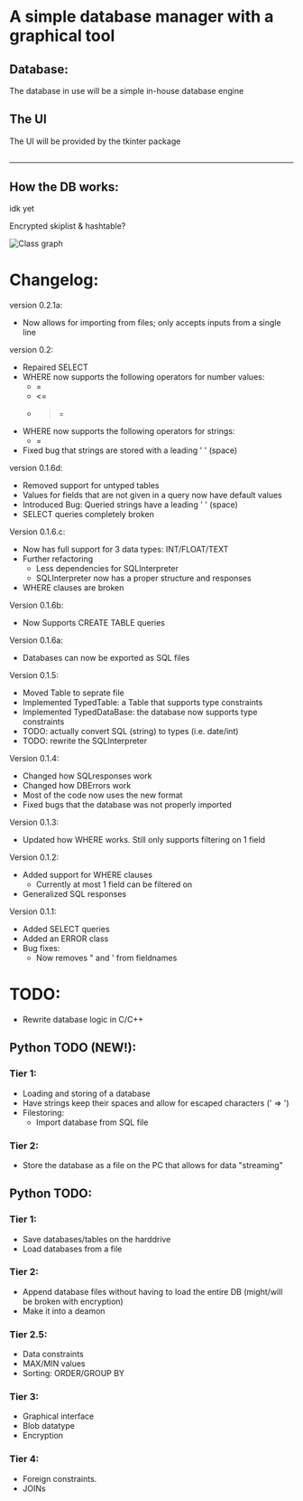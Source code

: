 # A simple database manager with a graphical tool

## Database:
The database in use will be a simple in-house database engine

## The UI
The UI will be provided by the tkinter package

##

----
## How the DB works:
idk yet

Encrypted skiplist & hashtable?

![Class graph]()


# Changelog:
version 0.2.1a:
* Now allows for importing from files; only accepts inputs from a single line

version 0.2:
* Repaired SELECT
* WHERE now supports the following operators for number values:
  - =
  - <=
  - >=
* WHERE now supports the following operators for strings:
  - =
* Fixed bug that strings are stored with a leading ' ' (space)

version 0.1.6d:
* Removed support for untyped tables
* Values for fields that are not given in a query now have default values
* Introduced Bug: Queried strings have a leading ' ' (space)
* SELECT queries completely broken

Version 0.1.6.c:
* Now has full support for 3 data types: INT/FLOAT/TEXT
* Further refactoring
  - Less dependencies for SQLInterpreter
  - SQLInterpreter now has a proper structure and responses
* WHERE clauses are broken

Version 0.1.6b:
* Now Supports CREATE TABLE queries

Version 0.1.6a:
* Databases can now be exported as SQL files

Version 0.1.5:
* Moved Table to seprate file
* Implemented TypedTable: a Table that supports type constraints
* Implemented TypedDataBase: the database now supports type constraints
* TODO: actually convert SQL (string) to types (i.e. date/int)
* TODO: rewrite the SQLInterpreter

Version 0.1.4:
* Changed how SQLresponses work
* Changed how DBErrors work
* Most of the code now uses the new format
* Fixed bugs that the database was not properly imported

Version 0.1.3:
* Updated how WHERE works. Still only supports filtering on 1 field

Version 0.1.2:
* Added support for WHERE clauses
  - Currently at most 1 field can be filtered on
* Generalized SQL responses

Version 0.1.1:
* Added SELECT queries
* Added an ERROR class
* Bug fixes:
  - Now removes \" and \' from fieldnames


# TODO:
* Rewrite database logic in C/C++

## Python TODO (NEW!):
### Tier 1:
  * Loading and storing of a database
  * Have strings keep their spaces and allow for escaped characters (\' => ')
  * Filestoring:
    - Import database from SQL file

### Tier 2:
  * Store the database as a file on the PC that allows for data "streaming"


## Python TODO:
### Tier 1:
  * Save databases/tables on the harddrive
  * Load databases from a file

### Tier 2:
  * Append database files without having to load the entire DB (might/will be broken with encryption)
  * Make it into a deamon

### Tier 2.5:
  * Data constraints
  * MAX/MIN values
  * Sorting: ORDER/GROUP BY

### Tier 3:
  * Graphical interface
  * Blob datatype
  * Encryption

### Tier 4:
  * Foreign constraints.
  * JOINs
